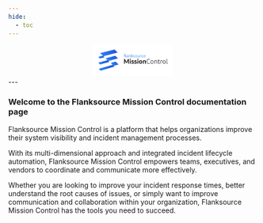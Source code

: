 ```yaml
---
hide:
  - toc
---
```


<div align="center"> <img src="images/flanksource.svg" height="64px"></img></div>
---

### Welcome to the Flanksource Mission Control documentation page

Flanksource Mission Control is a platform that helps organizations improve their system visibility and incident management processes.

With its multi-dimensional approach and integrated incident lifecycle automation, Flanksource Mission Control empowers teams, executives, and vendors to coordinate and communicate more effectively.

Whether you are looking to improve your incident response times, better understand the root causes of issues, or simply want to improve communication and collaboration within your organization, Flanksource Mission Control has the tools you need to succeed.
